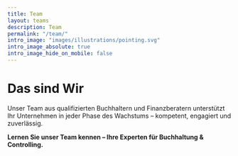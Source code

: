 ```yaml
---
title: Team
layout: teams
description: Team
permalink: "/team/"
intro_image: "images/illustrations/pointing.svg"
intro_image_absolute: true
intro_image_hide_on_mobile: false
---
```


# Das sind Wir

Unser Team aus qualifizierten Buchhaltern und Finanzberatern unterstützt Ihr Unternehmen in jeder Phase des Wachstums – kompetent, engagiert und zuverlässig.

**Lernen Sie unser Team kennen – Ihre Experten für Buchhaltung & Controlling.**
